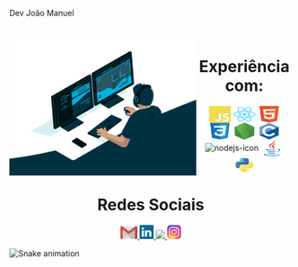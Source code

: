Dev João Manuel
 <div  align="center"> 
   <div style="display: inline_block"><br>
     <img align="left" height="250" alt="coding-time" src="code.gif">
     <h1 align="center">Experiência com:</h1>
     <img align="center" height="30" width="40" alt="js-icon"  src="https://raw.githubusercontent.com/devicons/devicon/master/icons/javascript/javascript-plain.svg">
     <img align="center" height="30" width="40" alt="react-icon" src="https://raw.githubusercontent.com/devicons/devicon/master/icons/react/react-original.svg">
     <img align="center" height="30" width="40" alt="html-icon" src="https://raw.githubusercontent.com/devicons/devicon/master/icons/html5/html5-original.svg">
     <img align="center" height="30" width="40" alt="css-icon" src="https://raw.githubusercontent.com/devicons/devicon/master/icons/css3/css3-original.svg">
     <img align="center" height="30" width="40" alt="nodejs-icon" src="https://raw.githubusercontent.com/devicons/devicon/master/icons/nodejs/nodejs-original.svg">
     <img align="center" height="30" width="40" alt="c-icon" src="https://raw.githubusercontent.com/devicons/devicon/master/icons/c/c-original.svg">
     <img align="center" height="30" width="40" alt="nodejs-icon" src="https://raw.githubusercontent.com/jmnote/z-icons/master/svg/cpp.svg">
     <img align="center" height="30" width="40" alt="react-icon" src="https://raw.githubusercontent.com/devicons/devicon/master/icons/java/java-original.svg">
     <img align="center" height="30" width="40" alt="react-icon" src="https://raw.githubusercontent.com/devicons/devicon/master/icons/python/python-original.svg">
    </div>
     
   
   <h1 align="center">Redes Sociais</h1>
     <a href = "mailto: work.luigi.fonseca@gmail.com">
       <img width="30" src="gmail.svg">
     </a>
     <a href = "https://www.linkedin.com/in/luigi-gottardello-fonseca-44651a205/">
       <img width="25" src="linkedin.svg">
     </a>
     <a href = "https://www.youtube.com/channel/UCd5Ivcm28R1C3fCQKbOx2cg">
       <img width="35" src="youtube.svg">
     </a>
     <a href = "https://www.instagram.com/devparadev/">
       <img width="25" src="instagram.png">
     </a>
 </div>
   
 ![Snake animation](https://github.com/LuigiGF/LuigiGF/blob/output/github-contribution-grid-snake.svg)
